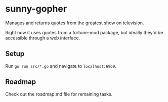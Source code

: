 # sunny-gopher
Manages and returns quotes from the greatest show on television.

Right now it uses quotes from a fortune-mod package, but ideally they'd be accessible through a web interface.

## Setup
Run ```go run src/*.go``` and navigate to ```localhost:6969```.

## Roadmap
Check out the roadmap.md file for remaining tasks.
